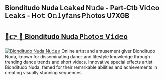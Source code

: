 ## Bionditudo Nuda L𝚎a𝚔ed N𝚞𝚍e - Part-Ctb Vi𝚍𝚎o L𝚎a𝚔s - H𝚘𝚝 O𝚗𝚕yf𝚊ns P𝚑𝚘tos U7XGB

# <h2><a href="http://kf60mdf.oniu.top/?m=Bionditudo+Nuda">🔗👉 🔴 Bionditudo Nuda P𝚑ot𝚘𝚜 V𝚒d𝚎o</a></h2>

[![Bionditudo Nuda Nu𝚍e𝚜](https://i.imgur.com/0qMVB7G.gif)](http://kf60mdf.oniu.top/?m=Bionditudo+Nuda)
Online artist and amusement giver Bionditudo Nuda, known for disseminating dance and lifestyle knowledge through trending dance trends and short videos. Innovative special effects artist Bionditudo Nuda, famed for their remarkable abilities and achievements in creating visually stunning sequences.  
